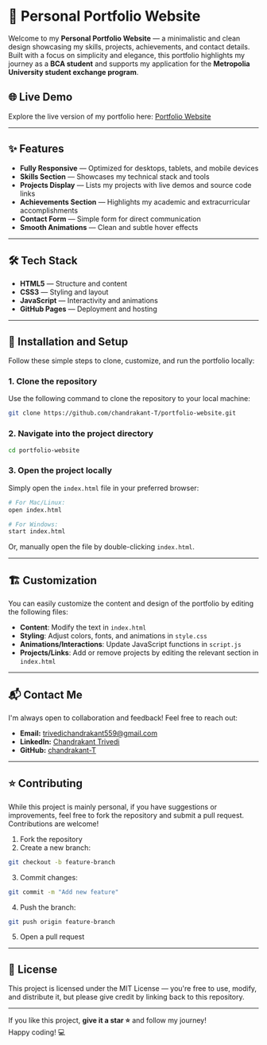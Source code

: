 # 🌟 Personal Portfolio Website

Welcome to my **Personal Portfolio Website** — a minimalistic and clean design showcasing my skills, projects, achievements, and contact details. Built with a focus on simplicity and elegance, this portfolio highlights my journey as a **BCA student** and supports my application for the **Metropolia University student exchange program**.

## 🌐 **Live Demo**

Explore the live version of my portfolio here: [Portfolio Website](https://chandrakant-T.github.io/)

---

## ✨ **Features**

- **Fully Responsive** — Optimized for desktops, tablets, and mobile devices
- **Skills Section** — Showcases my technical stack and tools
- **Projects Display** — Lists my projects with live demos and source code links
- **Achievements Section** — Highlights my academic and extracurricular accomplishments
- **Contact Form** — Simple form for direct communication
- **Smooth Animations** — Clean and subtle hover effects

---

## 🛠️ **Tech Stack**

- **HTML5** — Structure and content
- **CSS3** — Styling and layout
- **JavaScript** — Interactivity and animations
- **GitHub Pages** — Deployment and hosting

---

## 🚀 **Installation and Setup**

Follow these simple steps to clone, customize, and run the portfolio locally:

### **1. Clone the repository**

Use the following command to clone the repository to your local machine:
```bash
git clone https://github.com/chandrakant-T/portfolio-website.git
```

### **2. Navigate into the project directory**
```bash
cd portfolio-website
```

### **3. Open the project locally**

Simply open the `index.html` file in your preferred browser:
```bash
# For Mac/Linux:
open index.html

# For Windows:
start index.html
```

Or, manually open the file by double-clicking `index.html`.

---

## 🏗️ **Customization**

You can easily customize the content and design of the portfolio by editing the following files:

- **Content**: Modify the text in `index.html`
- **Styling**: Adjust colors, fonts, and animations in `style.css`
- **Animations/Interactions**: Update JavaScript functions in `script.js`
- **Projects/Links**: Add or remove projects by editing the relevant section in `index.html`

---

## 📬 **Contact Me**

I'm always open to collaboration and feedback! Feel free to reach out:

- **Email:** [trivedichandrakant559@gmail.com](mailto:trivedichandrakant559@gmail.com)
- **LinkedIn:** [Chandrakant Trivedi](https://www.linkedin.com/in/chandrakant-trivedi/)
- **GitHub:** [chandrakant-T](https://github.com/chandrakant-T)

---

## ⭐ **Contributing**

While this project is mainly personal, if you have suggestions or improvements, feel free to fork the repository and submit a pull request. Contributions are welcome!

1. Fork the repository
2. Create a new branch:
```bash
git checkout -b feature-branch
```
3. Commit changes:
```bash
git commit -m "Add new feature"
```
4. Push the branch:
```bash
git push origin feature-branch
```
5. Open a pull request

---

## 🏁 **License**

This project is licensed under the MIT License — you're free to use, modify, and distribute it, but please give credit by linking back to this repository.

---

If you like this project, **give it a star ⭐** and follow my journey!  
Happy coding! 💻

